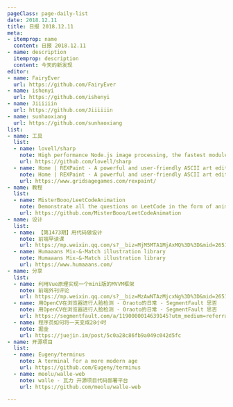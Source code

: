 ```yaml
---
pageClass: page-daily-list
date: 2018.12.11
title: 日报 2018.12.11
meta:
- itemprop: name
  content: 日报 2018.12.11
- name: description
  itemprop: description
  content: 今天的新发现
editor:
- name: FairyEver
  url: https://github.com/FairyEver
- name: ishenyi
  url: https://github.com/ishenyi
- name: Jiiiiiin
  url: https://github.com/Jiiiiiin
- name: sunhaoxiang
  url: https://github.com/sunhaoxiang
list:
- name: 工具
  list:
  - name: lovell/sharp
    note: High performance Node.js image processing, the fastest module to resize JPEG, PNG, WebP and TIFF images. Uses the libvips library.
    url: https://github.com/lovell/sharp
  - name: Home | REXPaint - A powerful and user-friendly ASCII art editor by Grid Sage Games
    note: Home | REXPaint - A powerful and user-friendly ASCII art editor by Grid Sage Games
    url: https://www.gridsagegames.com/rexpaint/
- name: 教程
  list:
  - name: MisterBooo/LeetCodeAnimation
    note: Demonstrate all the questions on LeetCode in the form of animation.（用动画的形式呈现解LeetCode题目的思路）
    url: https://github.com/MisterBooo/LeetCodeAnimation
- name: 设计
  list:
  - name: 【第1473期】用代码做设计
    note: 前端早读课
    url: https://mp.weixin.qq.com/s?__biz=MjM5MTA1MjAxMQ%3D%3D&mid=2651230673&idx=1&sn=65d0c75e8fe129f9713f547ba3c34ce6#wechat_redirect
  - name: Humaaans Mix-&-Match illustration library
    note: Humaaans Mix-&-Match illustration library
    url: https://www.humaaans.com/
- name: 分享
  list:
  - name: 利用Vue原理实现一个mini版的MVVM框架
    note: 前端外刊评论
    url: https://mp.weixin.qq.com/s?__biz=MzAwNTAzMjcxNg%3D%3D&mid=2651425502&idx=1&sn=6c5025603df50cec94863841cbdfd47b#wechat_redirect
  - name: 用OpenCV在浏览器进行人脸检测 - Oraoto的日常 - SegmentFault 思否
    note: 用OpenCV在浏览器进行人脸检测 - Oraoto的日常 - SegmentFault 思否
    url: https://segmentfault.com/a/1190000014639145?utm_medium=referral
  - name: 程序员如何将一天变成28小时
    note: 掘金
    url: https://juejin.im/post/5c0a28c86fb9a049c042d5fc
- name: 开源项目
  list:
  - name: Eugeny/terminus
    note: A terminal for a more modern age
    url: https://github.com/Eugeny/terminus
  - name: meolu/walle-web
    note: walle - 瓦力 开源项目代码部署平台
    url: https://github.com/meolu/walle-web

---
```


<daily-list v-bind="$page.frontmatter"/>